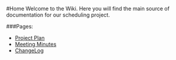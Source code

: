 #Home
Welcome to the Wiki. Here you will find the main source of documentation for our scheduling project. 

###Pages:
- [Project Plan](project_plan/full_project_plan.md)
- [Meeting Minutes](meeting_minutes/all_meetings.md)
- [ChangeLog](changelog.md)

